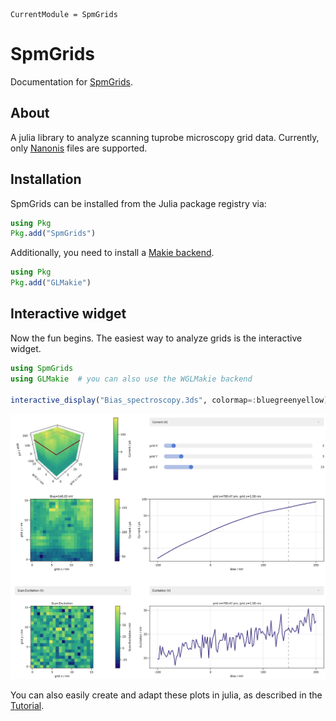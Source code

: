 ```@meta
CurrentModule = SpmGrids
```

# SpmGrids

Documentation for [SpmGrids](https://github.com/alexriss/SpmGrids.jl).

## About

A julia library to analyze scanning tuprobe microscopy grid data. Currently, only [Nanonis](https://www.specs-group.com/nanonis/products/) files are supported.

## Installation

SpmGrids can be installed from the Julia package registry via:

```julia
using Pkg
Pkg.add("SpmGrids")
```

Additionally, you need to install a [Makie backend](https://makie.juliaplots.org/stable/documentation/backends/).

```julia
using Pkg
Pkg.add("GLMakie")
```

## Interactive widget

Now the fun begins. The easiest way to analyze grids is the interactive widget.

```julia
using SpmGrids
using GLMakie  # you can also use the WGLMakie backend

interactive_display("Bias_spectroscopy.3ds", colormap=:bluegreenyellow)
```

![demo of interactive display](demo_interactive.gif)

You can also easily create and adapt these plots in julia, as described in the [Tutorial](@ref).
